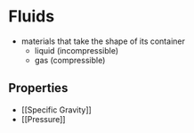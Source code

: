 # Fluids

-  materials that take the shape of its container
	- liquid (incompressible)
	- gas (compressible)

## Properties
- [[Specific Gravity]]
- [[Pressure]]